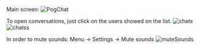 Main screen:
![PogChat](https://user-images.githubusercontent.com/93155190/213938897-a29db989-a4b5-4cfc-b88e-6058b82e7505.png)

To open conversations, just click on the users showed on the list.
![chats](https://user-images.githubusercontent.com/93155190/213938948-f17001cc-a4f2-4897-aba4-a82b4cd1e9fd.png)
![chatss](https://user-images.githubusercontent.com/93155190/213938950-2180422a-8d80-43f2-b281-daff6f7ef742.png)

In order to mute sounds: Menu -> Settings -> Mute sounds
![muteSounds](https://user-images.githubusercontent.com/93155190/213938978-c7565530-cd00-474b-b915-a9d62d7f633b.png)
